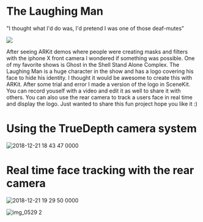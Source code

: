 # The Laughing Man

"I thought what I'd do was, I'd pretend I was one of those deaf-mutes"

![](http://thehypedgeek.com/wp-content/uploads/2016/02/laughing-man-gif.gif)

After seeing ARKit demos where people were creating masks and filters with the iphone X front camera I wondered if 
something was possible. One of my favorite shows is Ghost in the Shell Stand Alone Complex. 
The Laughing Man is a huge character in the show and has a logo covering his face to hide his identity. 
I thought it would be awesome to create this with ARKit. After some trial and error I made a version of the logo in SceneKit.
You can record youself with a video and edit it as well to share it with others. You can also use the rear camera to track a users face in real time and display the logo. Just wanted to share this fun project hope you like it :) 

# Using the TrueDepth camera system
![2018-12-21 18 43 47 0000](https://user-images.githubusercontent.com/26630013/50359001-07ccf900-0510-11e9-9423-b65ebe144a44.GIF)

# Real time face tracking with the rear camera 
![2018-12-21 19 29 50 0000](https://user-images.githubusercontent.com/26630013/50360333-8f1c6b80-0514-11e9-8fcb-2cb3c7bf5f33.GIF)

![img_0529 2](https://user-images.githubusercontent.com/26630013/50256222-2fa24c80-03aa-11e9-9589-80930ebd807d.PNG)
